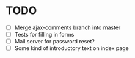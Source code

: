 # TODO    
- [ ] Merge ajax-comments branch into master
- [ ] Tests for filling in forms
- [ ] Mail server for password reset?
- [ ] Some kind of introductory text on index page
